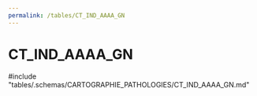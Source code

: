 ```yaml
---
permalink: /tables/CT_IND_AAAA_GN
---
```

# CT\_IND\_AAAA\_GN
<!-- SPDX-License-Identifier: MPL-2.0 -->

<!-- ATTENTION : Ne pas supprimer ou modifier la ligne ci-dessous -->
#include "tables/.schemas/CARTOGRAPHIE_PATHOLOGIES/CT_IND_AAAA_GN.md"
<!-- ATTENTION : Ne pas supprimer ou modifier la ligne ci-dessus -->
